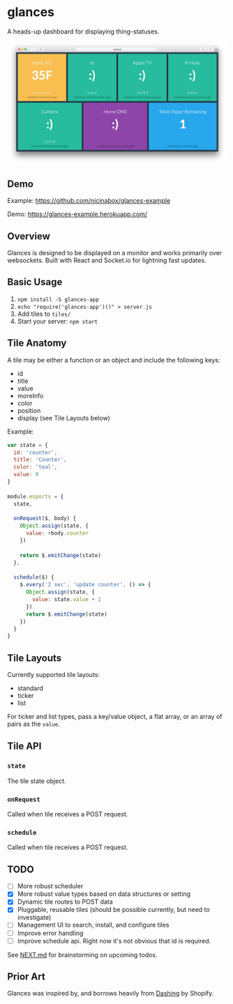# glances

A heads-up dashboard for displaying thing-statuses.

![](screenshot.png?raw=true)

## Demo

Example: https://github.com/nicinabox/glances-example

Demo: https://glances-example.herokuapp.com/

## Overview

Glances is designed to be displayed on a monitor and works primarily over websockets. Built with React and Socket.io for lightning fast updates.

## Basic Usage

1. `npm install -S glances-app`
2. `echo "require('glances-app')()" > server.js`
3. Add tiles to `tiles/`
4. Start your server: `npm start`

## Tile Anatomy

A tile may be either a function or an object and include the following keys:

* id
* title
* value
* moreInfo
* color
* position
* display (see Tile Layouts below)

Example:

```javascript
var state = {
  id: 'counter',
  title: 'Counter',
  color: 'teal',
  value: 0
}

module.exports = {
  state,

  onRequest($, body) {
    Object.assign(state, {
      value: +body.counter
    })

    return $.emitChange(state)
  },

  schedule($) {
    $.every('2 sec', 'update counter', () => {
      Object.assign(state, {
        value: state.value + 1
      })
      return $.emitChange(state)
    })
  }
}
```

## Tile Layouts

Currently supported tile layouts:

* standard
* ticker
* list

For ticker and list types, pass a key/value object, a flat array, or an array of pairs as the `value`.

## Tile API

### `state`

The tile state object.

### `onRequest`

Called when tile receives a POST request.

### `schedule`

Called when tile receives a POST request.

## TODO

* [ ] More robust scheduler
* [x] More robust value types based on data structures or setting
* [x] Dynamic tile routes to POST data
* [x] Pluggable, reusable tiles (should be possible currently, but need to investigate)
* [ ] Management UI to search, install, and configure tiles
* [ ] Improve error handling
* [ ] Improve schedule api. Right now it's not obvious that id is required.

See [NEXT.md](NEXT.md) for brainstorming on upcoming todos.

## Prior Art

Glances was inspired by, and borrows heavily from [Dashing](http://dashing.io/) by Shopify.
